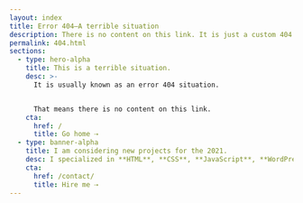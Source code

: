 ```yaml
---
layout: index
title: Error 404—A terrible situation
description: There is no content on this link. It is just a custom 404 page.
permalink: 404.html
sections:
  - type: hero-alpha
    title: This is a terrible situation.
    desc: >-
      It is usually known as an error 404 situation.


      That means there is no content on this link.
    cta:
      href: /
      title: Go home ⇢
  - type: banner-alpha
    title: I am considering new projects for the 2021.
    desc: I specialized in **HTML**, **CSS**, **JavaScript**, **WordPress**, **Shopify**, and **JAMstack** technologies.
    cta:
      href: /contact/
      title: Hire me ⇢
---
```

